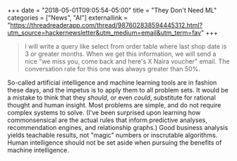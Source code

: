 +++
date    = "2018-05-01T09:05:54-05:00"
title   = "They Don't Need ML"
categories = ["News", "AI"]
externallink = "https://threadreaderapp.com/thread/987602838594445312.html?utm_source=hackernewsletter&utm_medium=email&utm_term=fav"
+++
> I will write a query like select from order table where last shop date is 3 or greater months. When we get this information, we will send a nice "we miss you, come back and here's X Naira voucher" email. The conversation rate for this one was always greater than 50%.

So-called artificial intelligence and machine learning tools are in fashion these days, and the impetus is to apply them to all problem sets. It would be a mistake to think that they *should*, or even *could*, substitute for rational thought and human insight. Most problems are simple, and do not require complex systems to solve. (I've been surprised upon learning how commonsensical are the actual rules that inform predictive analyses, recommendation engines, and relationship graphs.) Good business analysis yields teachable results, not "magic" numbers or inscrutable algorithms. Human intelligence should not be set aside when pursuing the benefits of machine intelligence.